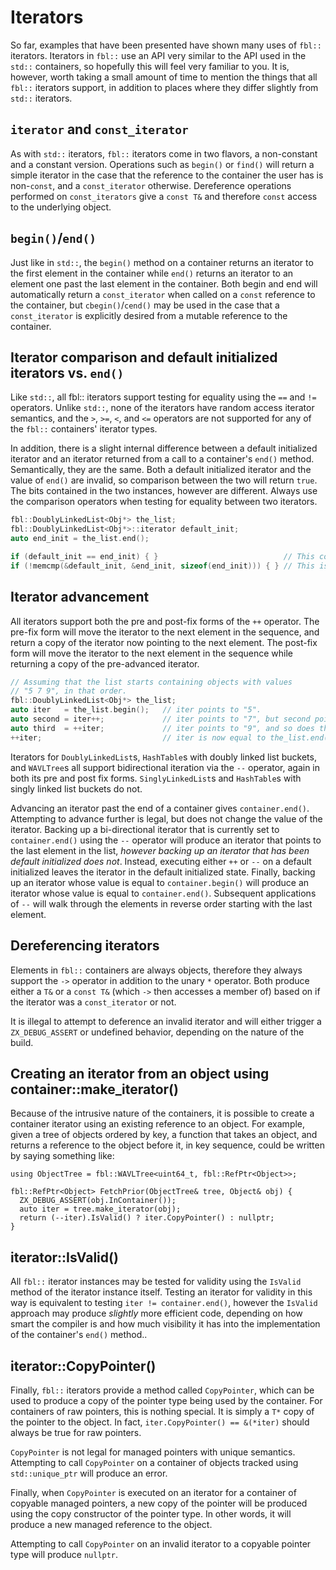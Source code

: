 # Iterators

So far, examples that have been presented have shown many uses of `fbl::`
iterators. Iterators in `fbl::` use an API very similar to the API used in the
`std::` containers, so hopefully this will feel very familiar to you.  It is,
however, worth taking a small amount of time to mention the things that all
`fbl::` iterators support, in addition to places where they differ slightly from
`std::` iterators.

## `iterator` and `const_iterator`

As with `std::` iterators, `fbl::` iterators come in two flavors, a non-constant
and a constant version. Operations such as `begin()` or `find()` will return a
simple iterator in the case that the reference to the container the user has is
non-`const`, and a `const_iterator` otherwise. Dereference operations performed
on `const_iterators` give a `const T&` and therefore `const` access to the
underlying object.

## `begin()`/`end()`

Just like in `std::`, the `begin()` method on a container returns an iterator to
the first element in the container while `end()` returns an iterator to an
element one past the last element in the container. Both begin and end will
automatically return a `const_iterator` when called on a `const` reference to
the container, but `cbegin()`/`cend()` may be used in the case that a
`const_iterator` is explicitly desired from a mutable reference to the
container.

## Iterator comparison and default initialized iterators vs. `end()`

Like `std::`, all fbl:: iterators support testing for equality using the `==`
and `!=` operators. Unlike `std::`, none of the iterators have random access
iterator semantics, and the `>`, `>=`, `<`, and `<=` operators are not supported
for any of the `fbl::` containers' iterator types.

In addition, there is a slight internal difference between a default initialized
iterator and an iterator returned from a call to a container's `end()` method.
Semantically, they are the same. Both a default initialized iterator and the
value of `end()` are invalid, so comparison between the two will return `true`.
The bits contained in the two instances, however are different. Always use the
comparison operators when testing for equality between two iterators.

```cpp
fbl::DoublyLinkedList<Obj*> the_list;
fbl::DoublyLinkedList<Obj*>::iterator default_init;
auto end_init = the_list.end();

if (default_init == end_init) { }                            // This comparison is true
if (!memcmp(&default_init, &end_init, sizeof(end_init))) { } // This is not.
```

## Iterator advancement

All iterators support both the pre and post-fix forms of the `++` operator. The
pre-fix form will move the iterator to the next element in the sequence, and
return a copy of the iterator now pointing to the next element. The post-fix
form will move the iterator to the next element in the sequence while returning
a copy of the pre-advanced iterator.

```cpp
// Assuming that the list starts containing objects with values
// "5 7 9", in that order.
fbl::DoublyLinkedList<Obj*> the_list;
auto iter   = the_list.begin();   // iter points to "5".
auto second = iter++;             // iter points to "7", but second points to "5"
auto third  = ++iter;             // iter points to "9", and so does third
++iter;                           // iter is now equal to the_list.end()
```

Iterators for `DoublyLinkedList`s, `HashTable`s with doubly linked list buckets,
and `WAVLTree`s all support bidirectional iteration via the `--` operator, again
in both its pre and post fix forms. `SinglyLinkedList`s and `HashTable`s with
singly linked list buckets do not.

Advancing an iterator past the end of a container gives `container.end()`.
Attempting to advance further is legal, but does not change the value of the
iterator. Backing up a bi-directional iterator that is currently set to
`container.end()` using the `--` operator will produce an iterator that points
to the last element in the list, _however backing up an iterator that has been
default initialized does not_. Instead, executing either `++` or `--` on a
default initialized leaves the iterator in the default initialized state.
Finally, backing up an iterator whose value is equal to `container.begin()` will
produce an iterator whose value is equal to `container.end()`. Subsequent
applications of `--` will walk through the elements in reverse order starting
with the last element.

## Dereferencing iterators

Elements in `fbl::` containers are always objects, therefore they always support
the `->` operator in addition to the unary `*` operator. Both produce either a
`T&` or a `const T&` (which `->` then accesses a member of) based on if the
iterator was a `const_iterator` or not.

It is illegal to attempt to deference an invalid iterator and will either
trigger a `ZX_DEBUG_ASSERT` or undefined behavior, depending on the nature of
the build.

## Creating an iterator from an object using container::make_iterator()

Because of the intrusive nature of the containers, it is possible to create a
container iterator using an existing reference to an object. For example, given
a tree of objects ordered by key, a function that takes an object, and returns a
reference to the object before it, in key sequence, could be written by saying
something like:

```
using ObjectTree = fbl::WAVLTree<uint64_t, fbl::RefPtr<Object>>;

fbl::RefPtr<Object> FetchPrior(ObjectTree& tree, Object& obj) {
  ZX_DEBUG_ASSERT(obj.InContainer());
  auto iter = tree.make_iterator(obj);
  return (--iter).IsValid() ? iter.CopyPointer() : nullptr;
}
```

## iterator::IsValid()

All `fbl::` iterator instances may be tested for validity using the `IsValid`
method of the iterator instance itself. Testing an iterator for validity in this
way is equivalent to testing `iter != container.end()`, however the `IsValid`
approach may produce _slightly_ more efficient code, depending on how smart the
compiler is and how much visibility it has into the implementation of the
container's `end()` method..

## iterator::CopyPointer()

Finally, `fbl::` iterators provide a method called `CopyPointer`, which can be
used to produce a copy of the pointer type being used by the container. For
containers of raw pointers, this is nothing special. It is simply a `T*` copy of the
pointer to the object. In fact, `iter.CopyPointer() == &(*iter)` should always
be true for raw pointers.

`CopyPointer` is not legal for managed pointers with unique semantics. Attempting
to call `CopyPointer` on a container of objects tracked using `std::unique_ptr`
will produce an error.

Finally, when `CopyPointer` is executed on an iterator for a container of
copyable managed pointers, a new copy of the pointer will be produced using the
copy constructor of the pointer type. In other words, it will produce a new
managed reference to the object.

Attempting to call `CopyPointer` on an invalid iterator to a copyable pointer
type will produce `nullptr`.
